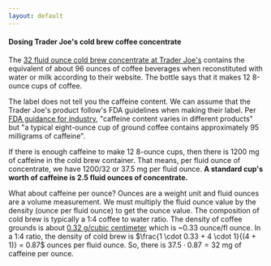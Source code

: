 ```yaml
---
layout: default
---
```


#### Dosing Trader Joe's cold brew coffee concentrate

The [32 fluid ounce cold brew concentrate at Trader Joe's](https://www.traderjoes.com/home/products/pdp/cold-brew-coffee-concentrate-050759) contains the equivalent of about 96 ounces of coffee beverages when reconstituted with water or milk according to their website. The bottle says that it makes 12 8-ounce cups of coffee. 

The label does not tell you the caffeine content. We can assume that the Trader Joe's product follow's FDA guidelines when making their label. Per [FDA guidance for industry](https://www.fda.gov/files/food/published/Guidance-for-Industry--Highly-Concentrated-Caffeine-in-Dietary-Supplements-DOWNLOAD.pdf), "caffeine content varies in different products" but  "a typical eight-ounce cup of ground coffee contains approximately 95 milligrams of caffeine". 

If there is enough caffeine to make 12 8-ounce cups, then there is 1200 mg of caffeine in the cold brew container. That means, per fluid ounce of concentrate, we have $1200/32$ or 37.5 mg per fluid ounce. **A standard cup's worth of caffeine is 2.5 fluid ounces of concentrate.**

What about caffeine per ounce? Ounces are a weight unit and fluid ounces are a volume measurement. We must multiply the fluid ounce value by the density (ounce per fluid ounce) to get the ounce value. The composition of cold brew is typically a 1:4 coffee to water ratio. The density of coffee grounds is about [0.32 g/cubic centimeter](https://coffee.stackexchange.com/questions/5039/approximately-how-many-cups-by-volume-are-in-a-pound-of-ground-coffee-beans) which is ~0.33 ounce/fl ounce. In a 1:4 ratio, the density of cold brew is $\frac{1 \cdot 0.33 + 4 \cdot 1}{(4 + 1)} = 0.87$ ounces per fluid ounce. So, there is $37.5 \cdot 0.87 = 32$ mg of caffeine per ounce. 
